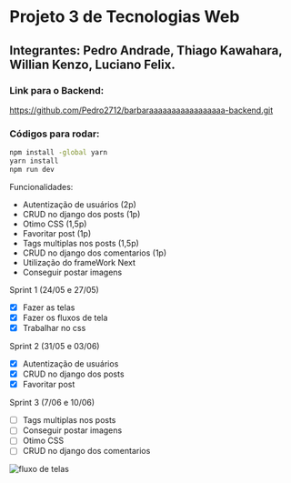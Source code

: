# Projeto 3 de Tecnologias Web

## Integrantes: Pedro Andrade, Thiago Kawahara, Willian Kenzo, Luciano Felix.

### Link para o Backend:
https://github.com/Pedro2712/barbaraaaaaaaaaaaaaaaaa-backend.git

### Códigos para rodar:

```cmd
npm install -global yarn
yarn install
npm run dev
```

Funcionalidades:
- Autentização de usuários (2p)
- CRUD no django dos posts (1p)
- Otimo CSS (1,5p)
- Favoritar post (1p)
- Tags multiplas nos posts (1,5p) 
- CRUD no django dos comentarios (1p)
- Utilização do frameWork Next
- Conseguir postar imagens

Sprint 1 (24/05 e 27/05)

  - [X] Fazer as telas
  - [X] Fazer os fluxos de tela
  - [X] Trabalhar no css

Sprint 2 (31/05 e 03/06)
  - [X] Autentização de usuários
  - [X] CRUD no django dos posts
  - [X] Favoritar post

Sprint 3 (7/06 e 10/06)
  - [ ] Tags multiplas nos posts
  - [ ] Conseguir postar imagens
  - [ ] Otimo CSS
  - [ ] CRUD no django dos comentarios

![fluxo de telas](https://user-images.githubusercontent.com/71990438/169356552-394c481d-466f-4b10-aba3-6d4236a38586.png)


